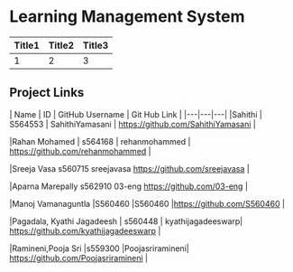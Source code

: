 # Learning Management System
|Title1|Title2|Title3|
|---|---|---|
|1|2|3|
## Project Links

|  Name     |	ID	  |  GitHub Username |	Git Hub Link |
|---|---|---|
|Sahithi	 | S564553	|  SahithiYamasani | https://github.com/SahithiYamasani |

|Rahan Mohamed	| s564168 |	rehanmohammed	| https://github.com/rehanmohammed |

|Sreeja Vasa	s560715	sreejavasa	https://github.com/sreejavasa |

|Aparna Marepally	s562910	03-eng	https://github.com/03-eng |

|Manoj Vamanaguntla	|S560460	|S560460	|https://github.com/S560460 |

|Pagadala, Kyathi Jagadeesh	| s560448 |	kyathijagadeeswarp| https://github.com/kyathijagadeeswarp |

|Ramineni,Pooja Sri	|s559300	|Poojasriramineni| https://github.com/Poojasriramineni |	

